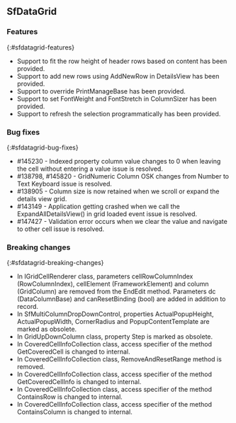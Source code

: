 ## SfDataGrid

### Features
{:#sfdatagrid-features}

* Support to fit the row height of header rows based on content has been provided.
* Support to add new rows using AddNewRow in DetailsView has been provided.
* Support to override PrintManageBase has been provided.
* Support to set FontWeight and FontStretch in ColumnSizer has been provided.
* Support to refresh the selection programmatically has been provided.

### Bug fixes
{:#sfdatagrid-bug-fixes}

* \#145230 - Indexed property column value changes to 0 when leaving the cell without entering a value issue is resolved.
* \#138798, #145820 - GridNumeric Column OSK changes from Number to Text Keyboard issue is resolved.
* \#138905 - Column size is now retained when we scroll or expand the details view grid.
* \#143149 - Application getting crashed when we call the ExpandAllDetailsView() in grid loaded event issue is resolved.
* \#147427 - Validation error occurs when we clear the value and navigate to other cell issue is resolved.

### Breaking changes
{:#sfdatagrid-breaking-changes}

* In IGridCellRenderer class, parameters cellRowColumnIndex (RowColumnIndex), cellElement (FrameworkElement) and column (GridColumn) are removed from the EndEdit method. Parameters dc (DataColumnBase) and canResetBinding (bool) are added in addition to record.
* In SfMultiColumnDropDownControl, properties ActualPopupHeight, ActualPopupWidth, CornerRadius and PopupContentTemplate are marked as obsolete.
* In GridUpDownColumn class, property Step is marked as obsolete.
* In CoveredCellInfoCollection class, access specifier of the method GetCoveredCell is changed to internal.
* In CoveredCellInfoCollection class, RemoveAndResetRange method is removed.
* In CoveredCellInfoCollection class, access specifier of the method GetCoveredCellInfo is changed to internal.
* In CoveredCellInfoCollection class, access specifier of the method ContainsRow is changed to internal.
* In CoveredCellInfoCollection class, access specifier of the method ContainsColumn is changed to internal.
